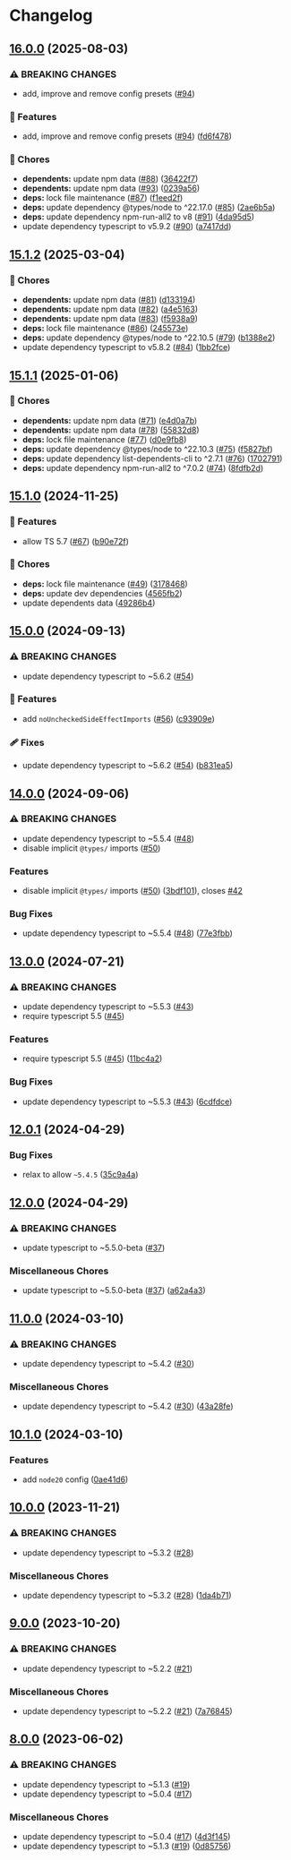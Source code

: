 # Changelog

## [16.0.0](https://github.com/voxpelli/tsconfig/compare/v15.1.2...v16.0.0) (2025-08-03)


### ⚠ BREAKING CHANGES

* add, improve and remove config presets ([#94](https://github.com/voxpelli/tsconfig/issues/94))

### 🌟 Features

* add, improve and remove config presets ([#94](https://github.com/voxpelli/tsconfig/issues/94)) ([fd6f478](https://github.com/voxpelli/tsconfig/commit/fd6f47815e008c8df001bbb6980dc03e31b0422a))


### 🧹 Chores

* **dependents:** update npm data ([#88](https://github.com/voxpelli/tsconfig/issues/88)) ([36422f7](https://github.com/voxpelli/tsconfig/commit/36422f77eb40ac6b82d9cd17ec1503cb52f876ca))
* **dependents:** update npm data ([#93](https://github.com/voxpelli/tsconfig/issues/93)) ([0239a56](https://github.com/voxpelli/tsconfig/commit/0239a566754b6bbf3134bcb0dcf6cde159d7c444))
* **deps:** lock file maintenance ([#87](https://github.com/voxpelli/tsconfig/issues/87)) ([f1eed2f](https://github.com/voxpelli/tsconfig/commit/f1eed2f26dc5ada594bef97a30ef338ae021af16))
* **deps:** update dependency @types/node to ^22.17.0 ([#85](https://github.com/voxpelli/tsconfig/issues/85)) ([2ae6b5a](https://github.com/voxpelli/tsconfig/commit/2ae6b5af22972d2550a62264f802ca76acba4635))
* **deps:** update dependency npm-run-all2 to v8 ([#91](https://github.com/voxpelli/tsconfig/issues/91)) ([4da95d5](https://github.com/voxpelli/tsconfig/commit/4da95d5bf863879c0d958eaaa3cae82976199004))
* update dependency typescript to v5.9.2 ([#90](https://github.com/voxpelli/tsconfig/issues/90)) ([a7417dd](https://github.com/voxpelli/tsconfig/commit/a7417dd4fce94cabeb4d031d24417b070dfb6143))

## [15.1.2](https://github.com/voxpelli/tsconfig/compare/v15.1.1...v15.1.2) (2025-03-04)


### 🧹 Chores

* **dependents:** update npm data ([#81](https://github.com/voxpelli/tsconfig/issues/81)) ([d133194](https://github.com/voxpelli/tsconfig/commit/d133194c7f22dd668f860390fda7bfe01c7e21cd))
* **dependents:** update npm data ([#82](https://github.com/voxpelli/tsconfig/issues/82)) ([a4e5163](https://github.com/voxpelli/tsconfig/commit/a4e5163992e835450ea994bb384ab2753f97181f))
* **dependents:** update npm data ([#83](https://github.com/voxpelli/tsconfig/issues/83)) ([f5938a9](https://github.com/voxpelli/tsconfig/commit/f5938a99c631b7025643453bfdc98185b6d69d11))
* **deps:** lock file maintenance ([#86](https://github.com/voxpelli/tsconfig/issues/86)) ([245573e](https://github.com/voxpelli/tsconfig/commit/245573e549b5edffb04310fdef771f4beefe9245))
* **deps:** update dependency @types/node to ^22.10.5 ([#79](https://github.com/voxpelli/tsconfig/issues/79)) ([b1388e2](https://github.com/voxpelli/tsconfig/commit/b1388e21e38b38aa821c4939da5488760757f91f))
* update dependency typescript to v5.8.2 ([#84](https://github.com/voxpelli/tsconfig/issues/84)) ([1bb2fce](https://github.com/voxpelli/tsconfig/commit/1bb2fce34bedd6279caf90f41e43d9143f51ad0c))

## [15.1.1](https://github.com/voxpelli/tsconfig/compare/v15.1.0...v15.1.1) (2025-01-06)


### 🧹 Chores

* **dependents:** update npm data ([#71](https://github.com/voxpelli/tsconfig/issues/71)) ([e4d0a7b](https://github.com/voxpelli/tsconfig/commit/e4d0a7b70a18d0ae9ae8b621ede8a9042e25eeba))
* **dependents:** update npm data ([#78](https://github.com/voxpelli/tsconfig/issues/78)) ([55832d8](https://github.com/voxpelli/tsconfig/commit/55832d8074a3ef99c1696ad5e6ed40951ad65e78))
* **deps:** lock file maintenance ([#77](https://github.com/voxpelli/tsconfig/issues/77)) ([d0e9fb8](https://github.com/voxpelli/tsconfig/commit/d0e9fb82adf1b9515f62b45ca640cc8d1681ddc5))
* **deps:** update dependency @types/node to ^22.10.3 ([#75](https://github.com/voxpelli/tsconfig/issues/75)) ([f5827bf](https://github.com/voxpelli/tsconfig/commit/f5827bf8b8a3494cb5e9f664c79edbdd07804e58))
* **deps:** update dependency list-dependents-cli to ^2.7.1 ([#76](https://github.com/voxpelli/tsconfig/issues/76)) ([1702791](https://github.com/voxpelli/tsconfig/commit/17027918f70a253072f9ae9dad7bc3fced724e54))
* **deps:** update dependency npm-run-all2 to ^7.0.2 ([#74](https://github.com/voxpelli/tsconfig/issues/74)) ([8fdfb2d](https://github.com/voxpelli/tsconfig/commit/8fdfb2db791b9a801bf8109e6abb444e57912dca))

## [15.1.0](https://github.com/voxpelli/tsconfig/compare/v15.0.0...v15.1.0) (2024-11-25)


### 🌟 Features

* allow TS 5.7 ([#67](https://github.com/voxpelli/tsconfig/issues/67)) ([b90e72f](https://github.com/voxpelli/tsconfig/commit/b90e72f4496868be0ae56ce9d3f54172e2144e03))


### 🧹 Chores

* **deps:** lock file maintenance ([#49](https://github.com/voxpelli/tsconfig/issues/49)) ([3178468](https://github.com/voxpelli/tsconfig/commit/3178468475c3f03f7223354fc82263fb051dc9f0))
* **deps:** update dev dependencies ([4565fb2](https://github.com/voxpelli/tsconfig/commit/4565fb275903820382066fcd3f46c6b33b5578d8))
* update dependents data ([49286b4](https://github.com/voxpelli/tsconfig/commit/49286b4e258b27ebb653613c3b6ea2493f9ef726))

## [15.0.0](https://github.com/voxpelli/tsconfig/compare/v14.0.0...v15.0.0) (2024-09-13)


### ⚠ BREAKING CHANGES

* update dependency typescript to ~5.6.2 ([#54](https://github.com/voxpelli/tsconfig/issues/54))

### 🌟 Features

* add `noUncheckedSideEffectImports` ([#56](https://github.com/voxpelli/tsconfig/issues/56)) ([c93909e](https://github.com/voxpelli/tsconfig/commit/c93909e6c7bd87255c14f7eb529e680f01b29ca6))


### 🩹 Fixes

* update dependency typescript to ~5.6.2 ([#54](https://github.com/voxpelli/tsconfig/issues/54)) ([b831ea5](https://github.com/voxpelli/tsconfig/commit/b831ea58488cda8dc960cb4d18a154455475a1c1))

## [14.0.0](https://github.com/voxpelli/tsconfig/compare/v13.0.0...v14.0.0) (2024-09-06)


### ⚠ BREAKING CHANGES

* update dependency typescript to ~5.5.4 ([#48](https://github.com/voxpelli/tsconfig/issues/48))
* disable implicit `@types/` imports ([#50](https://github.com/voxpelli/tsconfig/issues/50))

### Features

* disable implicit `@types/` imports ([#50](https://github.com/voxpelli/tsconfig/issues/50)) ([3bdf101](https://github.com/voxpelli/tsconfig/commit/3bdf1011a634aa97fea461f0354c2cf8c1abb48a)), closes [#42](https://github.com/voxpelli/tsconfig/issues/42)


### Bug Fixes

* update dependency typescript to ~5.5.4 ([#48](https://github.com/voxpelli/tsconfig/issues/48)) ([77e3fbb](https://github.com/voxpelli/tsconfig/commit/77e3fbbab52458e3bfb3b28ac22143b9e5b8706b))

## [13.0.0](https://github.com/voxpelli/tsconfig/compare/v12.0.1...v13.0.0) (2024-07-21)


### ⚠ BREAKING CHANGES

* update dependency typescript to ~5.5.3 ([#43](https://github.com/voxpelli/tsconfig/issues/43))
* require typescript 5.5 ([#45](https://github.com/voxpelli/tsconfig/issues/45))

### Features

* require typescript 5.5 ([#45](https://github.com/voxpelli/tsconfig/issues/45)) ([11bc4a2](https://github.com/voxpelli/tsconfig/commit/11bc4a2d973724a21f174b3556e7f95d8b47ae27))


### Bug Fixes

* update dependency typescript to ~5.5.3 ([#43](https://github.com/voxpelli/tsconfig/issues/43)) ([6cdfdce](https://github.com/voxpelli/tsconfig/commit/6cdfdcec952c6cc75a250e57573825a2daa10cc5))

## [12.0.1](https://github.com/voxpelli/tsconfig/compare/v12.0.0...v12.0.1) (2024-04-29)


### Bug Fixes

* relax to allow `~5.4.5` ([35c9a4a](https://github.com/voxpelli/tsconfig/commit/35c9a4a9bb1686c7f7d3958ea52152fd831b1166))

## [12.0.0](https://github.com/voxpelli/tsconfig/compare/v11.0.0...v12.0.0) (2024-04-29)


### ⚠ BREAKING CHANGES

* update typescript to ~5.5.0-beta ([#37](https://github.com/voxpelli/tsconfig/issues/37))

### Miscellaneous Chores

* update typescript to ~5.5.0-beta ([#37](https://github.com/voxpelli/tsconfig/issues/37)) ([a62a4a3](https://github.com/voxpelli/tsconfig/commit/a62a4a36da75cd3440363501ab6df74b9b4b4523))

## [11.0.0](https://github.com/voxpelli/tsconfig/compare/v10.1.0...v11.0.0) (2024-03-10)


### ⚠ BREAKING CHANGES

* update dependency typescript to ~5.4.2 ([#30](https://github.com/voxpelli/tsconfig/issues/30))

### Miscellaneous Chores

* update dependency typescript to ~5.4.2 ([#30](https://github.com/voxpelli/tsconfig/issues/30)) ([43a28fe](https://github.com/voxpelli/tsconfig/commit/43a28fe845d7b86ed3b9aa22564d45bc187c8ceb))

## [10.1.0](https://github.com/voxpelli/tsconfig/compare/v10.0.0...v10.1.0) (2024-03-10)


### Features

* add `node20` config ([0ae41d6](https://github.com/voxpelli/tsconfig/commit/0ae41d6dae3af8a7a008f6ae54ed7babdde36391))

## [10.0.0](https://github.com/voxpelli/tsconfig/compare/v9.0.0...v10.0.0) (2023-11-21)


### ⚠ BREAKING CHANGES

* update dependency typescript to ~5.3.2 ([#28](https://github.com/voxpelli/tsconfig/issues/28))

### Miscellaneous Chores

* update dependency typescript to ~5.3.2 ([#28](https://github.com/voxpelli/tsconfig/issues/28)) ([1da4b71](https://github.com/voxpelli/tsconfig/commit/1da4b71d87605dbf35ae6c14f2b1d602a5d4b0a3))

## [9.0.0](https://github.com/voxpelli/tsconfig/compare/v8.0.0...v9.0.0) (2023-10-20)


### ⚠ BREAKING CHANGES

* update dependency typescript to ~5.2.2 ([#21](https://github.com/voxpelli/tsconfig/issues/21))

### Miscellaneous Chores

* update dependency typescript to ~5.2.2 ([#21](https://github.com/voxpelli/tsconfig/issues/21)) ([7a76845](https://github.com/voxpelli/tsconfig/commit/7a768452c2a82dde0e5372e58329bf4c63d06c4a))

## [8.0.0](https://github.com/voxpelli/tsconfig/compare/v7.0.0...v8.0.0) (2023-06-02)


### ⚠ BREAKING CHANGES

* update dependency typescript to ~5.1.3 ([#19](https://github.com/voxpelli/tsconfig/issues/19))
* update dependency typescript to ~5.0.4 ([#17](https://github.com/voxpelli/tsconfig/issues/17))

### Miscellaneous Chores

* update dependency typescript to ~5.0.4 ([#17](https://github.com/voxpelli/tsconfig/issues/17)) ([4d3f145](https://github.com/voxpelli/tsconfig/commit/4d3f14503c0411e0e8ba360ed450b935baf83838))
* update dependency typescript to ~5.1.3 ([#19](https://github.com/voxpelli/tsconfig/issues/19)) ([0d85756](https://github.com/voxpelli/tsconfig/commit/0d857564875c2a7e27f5aa77ee2fe19b871296f9))
